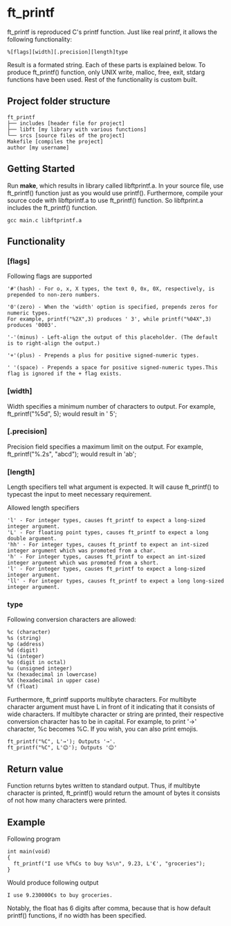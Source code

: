 # ft_printf
ft_printf is reproduced C's printf function. Just like real printf, it allows the following functionality:

```
%[flags][width][.precision][length]type
```

Result is a formated string. Each of these parts is explained below.
To produce ft_printf() function, only UNIX write, malloc, free, exit, stdarg functions have been used. Rest of the functionality is custom built.

## Project folder structure
```
ft_printf
├── includes [header file for project]
├── libft [my library with various functions]
└── srcs [source files of the project]
Makefile [compiles the project]
author [my username]
```

## Getting Started

Run **make**, which results in library called libftprintf.a. In your source file, use ft_printf() function just as you would use printf(). Furthermore, compile your source code with libftprintf.a to use ft_printf() function. So libftprint.a includes the ft_printf() function.

```
gcc main.c libftprintf.a
```
## Functionality
### [flags]

Following flags are supported
```
'#'(hash) - For o, x, X types, the text 0, 0x, 0X, respectively, is prepended to non-zero numbers.

'0'(zero) - When the 'width' option is specified, prepends zeros for numeric types.
For example, printf("%2X",3) produces ' 3', while printf("%04X",3) produces '0003'.

'-'(minus) - Left-align the output of this placeholder. (The default is to right-align the output.)

'+'(plus) - Prepends a plus for positive signed-numeric types.

' '(space) - Prepends a space for positive signed-numeric types.This flag is ignored if the + flag exists.
```

### [width]
Width specifies a minimum number of characters to output.
For example, ft_printf("%5d", 5); would result in '    5';

### [.precision]
Precision field specifies a maximum limit on the output.
For example, ft_printf("%.2s", "abcd"); would result in 'ab';

### [length]
Length specifiers tell what argument is expected. It will cause ft_printf() to typecast the input
to meet necessary requirement.

Allowed length specifiers 
```
'l' - For integer types, causes ft_printf to expect a long-sized integer argument.
'L' - For floating point types, causes ft_printf to expect a long double argument.
'hh' - For integer types, causes ft_printf to expect an int-sized integer argument which was promoted from a char.
'h' - For integer types, causes ft_printf to expect an int-sized integer argument which was promoted from a short.
'l' - For integer types, causes ft_printf to expect a long-sized integer argument.
'll' - For integer types, causes ft_printf to expect a long long-sized integer argument.
```

### type
Following conversion characters are allowed:

```
%c (character)
%s (string)
%p (address)
%d (digit)
%i (integer)
%o (digit in octal)
%u (unsigned integer)
%x (hexadecimal in lowercase)
%X (hexadecimal in upper case)
%f (float)
```
Furthermore, ft_printf supports multibyte characters. For multibyte character argument must have L in front of it indicating that it consists of wide characters. If multibyte character or string are printed, their respective conversion character has to be in capital. For example, to print '→' character, %c becomes %C. If you wish, you can also print emojis.
```
ft_printf("%C", L'→'); Outputs '→'.
ft_printf("%C", L'😊'); Outputs '😊'

```
## Return value
Function returns bytes written to standard output. Thus, if multibyte character is printed, ft_printf() would return the amount of bytes it consists of not how many characters were printed.

## Example

Following program
```
int main(void)
{
  ft_printf("I use %f%Cs to buy %s\n", 9.23, L'€', "groceries");
}
```

Would produce following output
```
I use 9.230000€s to buy groceries.
```
Notably, the float has 6 digits after comma, because that is how default printf() functions, if no width has been specified.
